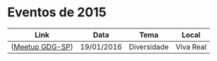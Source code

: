 # Eventos de 2015

| Link | Data | Tema | Local |
| --- | --- | --- | --- |
| ([Meetup GDG-SP](http://www.meetup.com/GDG-SP/events/228358153/)) | 19/01/2016  | Diversidade  | Viva Real |
